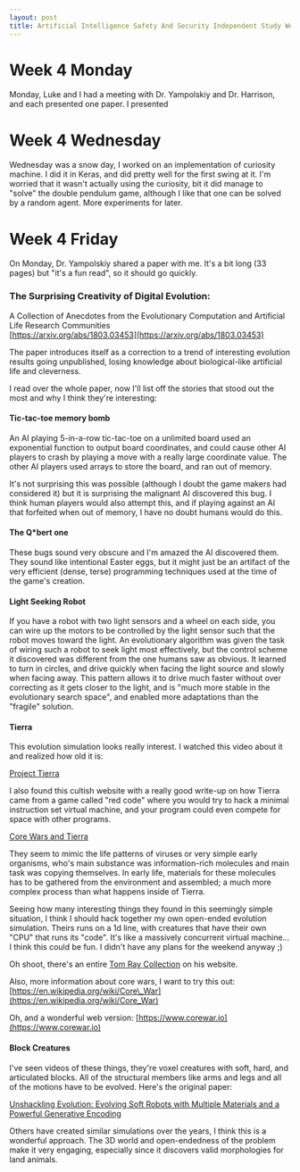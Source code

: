 ```yaml
---
layout: post
title: Artificial Intelligence Safety And Security Independent Study Week 4
---
```


# Week 4 Monday 
Monday, Luke and I had a meeting with Dr. Yampolskiy and Dr. Harrison, and each presented one paper.
I presented


# Week 4 Wednesday

Wednesday was a snow day, I worked on an implementation of curiosity machine. I did it in Keras, and
did pretty well for the first swing at it. I'm worried that it wasn't actually using the curiosity,
bit it did manage to "solve" the double pendulum game, although I like that one can be solved by a
random agent. More experiments for later.

# Week 4 Friday

On Monday, Dr. Yampolskiy shared a paper with me. It's a bit long (33 pages) but "it's a fun read",
so it should go quickly. 

### The Surprising Creativity of Digital Evolution: 

A Collection of Anecdotes from the Evolutionary Computation and Artificial Life Research Communities
<br>
[https://arxiv.org/abs/1803.03453](https://arxiv.org/abs/1803.03453)

The paper introduces itself as a correction to a trend of interesting evolution results going
unpublished, losing knowledge about biological-like artificial life and cleverness.

I read over the whole paper, now I'll list off the stories that stood out the most and why I think
they're interesting:

#### Tic-tac-toe memory bomb

An AI playing 5-in-a-row tic-tac-toe on a unlimited board used an exponential function to output
board coordinates, and could cause other AI players to crash by playing a move with a really large
coordinate value. The other AI players used arrays to store the board, and ran out of memory. 

It's not surprising this was possible (although I doubt the game makers had considered it) but it is
surprising the malignant AI discovered this bug. I think human players would also attempt this, and
if playing against an AI that forfeited when out of memory, I have no doubt humans would do this.

#### The Q\*bert one

These bugs sound very obscure and I'm amazed the AI discovered them. They sound like intentional
Easter eggs, but it might just be an artifact of the very efficient (dense, terse) programming
techniques used at the time of the game's creation.

#### Light Seeking Robot

If you have a robot with two light sensors and a wheel on each side, you can wire up the motors to
be controlled by the light sensor such that the robot moves toward the light. An evolutionary
algorithm was given the task of wiring such a robot to seek light most effectively, but the control
scheme it discovered was different from the one humans saw as obvious. It learned to turn in
circles, and drive quickly when facing the light source and slowly when facing away. This pattern
allows it to drive much faster without over correcting as it gets closer to the light, and is "much
more stable in the evolutionary search space", and enabled more adaptations than the "fragile"
solution.

#### Tierra

This evolution simulation looks really interest. I watched this video about it and realized how old
it is:

[Project Tierra](https://www.youtube.com/watch?v=Wl5rRGVD0QI)

I also found this cultish website with a really good write-up on how Tierra came from a game called
"red code" where you would try to hack a minimal instruction set virtual machine, and your program
could even compete for space with other programs.

[Core Wars and Tierra](https://infidels.org/library/modern/meta/getalife/coretierra.html)

They seem to mimic the life patterns of viruses or very simple early organisms, who's main substance
was information-rich molecules and main task was copying themselves. In early life, materials for
these molecules has to be gathered from the environment and assembled; a much more complex process
than what happens inside of Tierra.

Seeing how many interesting things they found in this seemingly simple situation, I think I should
hack together my own open-ended evolution simulation. Theirs runs on a 1d line, with creatures that
have their own "CPU" that runs its "code". It's like a massively concurrent virtual machine... I
think this could be fun. I didn't have any plans for the weekend anyway ;)

Oh shoot, there's an entire [Tom Ray Collection](http://life.ou.edu/pubs/) on his website.

Also, more information about core wars, I want to try this out: 
[https://en.wikipedia.org/wiki/Core\_War](https://en.wikipedia.org/wiki/Core_War)

Oh, and a wonderful web version: [https://www.corewar.io](https://www.corewar.io)

#### Block Creatures

I've seen videos of these things, they're voxel creatures with soft, hard, and articulated blocks.
All of the structural members like arms and legs and all of the motions have to be evolved. Here's
the original paper:

[Unshackling Evolution: Evolving Soft Robots with Multiple Materials and a Powerful Generative Encoding](http://jeffclune.com/publications/2013_Softbots_GECCO.pdf)

Others have created similar simulations over the years, I think this is a wonderful approach. The
3D world and open-endedness of the problem make it very engaging, especially since it discovers
valid morphologies for land animals.
